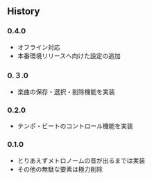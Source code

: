 ## History

### 0.4.0

- オフライン対応
- 本番環境リリースへ向けた設定の追加

### 0.３.0

- 楽曲の保存・選択・削除機能を実装

### 0.2.0

- テンポ・ビートのコントロール機能を実装

### 0.1.0

- とりあえずメトロノームの音が出るまでは実装
- その他の無駄な要素は極力削除

